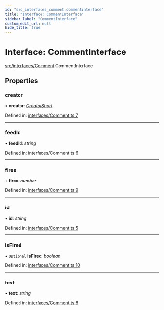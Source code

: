 ```yaml
---
id: "src_interfaces_comment.commentinterface"
title: "Interface: CommentInterface"
sidebar_label: "CommentInterface"
custom_edit_url: null
hide_title: true
---
```


# Interface: CommentInterface

[src/interfaces/Comment](../modules/src_interfaces_comment.md).CommentInterface

## Properties

### creator

• **creator**: [*CreatorShort*](src_interfaces_creator.creatorshort.md)

Defined in: [interfaces/Comment.ts:7](https://github.com/xr3ngine/xr3ngine/blob/2d83606b6/packages/common/src/interfaces/Comment.ts#L7)

___

### feedId

• **feedId**: *string*

Defined in: [interfaces/Comment.ts:6](https://github.com/xr3ngine/xr3ngine/blob/2d83606b6/packages/common/src/interfaces/Comment.ts#L6)

___

### fires

• **fires**: *number*

Defined in: [interfaces/Comment.ts:9](https://github.com/xr3ngine/xr3ngine/blob/2d83606b6/packages/common/src/interfaces/Comment.ts#L9)

___

### id

• **id**: *string*

Defined in: [interfaces/Comment.ts:5](https://github.com/xr3ngine/xr3ngine/blob/2d83606b6/packages/common/src/interfaces/Comment.ts#L5)

___

### isFired

• `Optional` **isFired**: *boolean*

Defined in: [interfaces/Comment.ts:10](https://github.com/xr3ngine/xr3ngine/blob/2d83606b6/packages/common/src/interfaces/Comment.ts#L10)

___

### text

• **text**: *string*

Defined in: [interfaces/Comment.ts:8](https://github.com/xr3ngine/xr3ngine/blob/2d83606b6/packages/common/src/interfaces/Comment.ts#L8)
